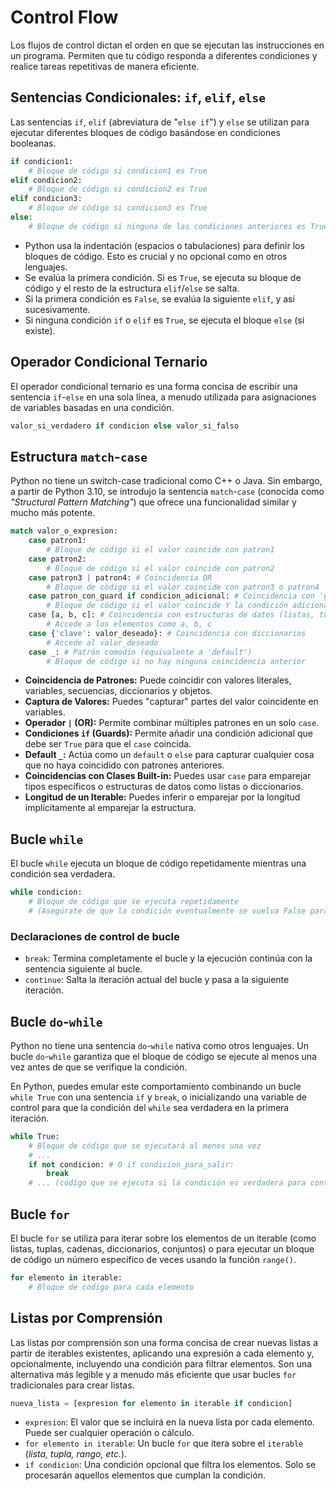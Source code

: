 # Control Flow

Los flujos de control dictan el orden en que se ejecutan las instrucciones en un programa. Permiten que tu código responda a diferentes condiciones y realice tareas repetitivas de manera eficiente.

## Sentencias Condicionales: `if`, `elif`, `else`

Las sentencias `if`, `elif` (abreviatura de "`else if`") y `else` se utilizan para ejecutar diferentes bloques de código basándose en condiciones booleanas.

```python
if condicion1:
    # Bloque de código si condicion1 es True
elif condicion2:
    # Bloque de código si condicion2 es True
elif condicion3:
    # Bloque de código si condicion3 es True
else:
    # Bloque de código si ninguna de las condiciones anteriores es True
```

- Python usa la indentación (espacios o tabulaciones) para definir los bloques de código. Esto es crucial y no opcional como en otros lenguajes.
- Se evalúa la primera condición. Si es `True`, se ejecuta su bloque de código y el resto de la estructura `elif`/`else` se salta.
- Si la primera condición es `False`, se evalúa la siguiente `elif`, y así sucesivamente.
- Si ninguna condición `if` o `elif` es `True`, se ejecuta el bloque `else` (si existe).

## Operador Condicional Ternario

El operador condicional ternario es una forma concisa de escribir una sentencia `if`-`else` en una sola línea, a menudo utilizada para asignaciones de variables basadas en una condición.

```python
valor_si_verdadero if condicion else valor_si_falso
```

## Estructura `match`-`case`

Python no tiene un switch-case tradicional como C++ o Java. Sin embargo, a partir de Python 3.10, se introdujo la sentencia `match`-`case` (conocida como _"Structural Pattern Matching"_) que ofrece una funcionalidad similar y mucho más potente.

```python
match valor_o_expresion:
    case patron1:
        # Bloque de código si el valor coincide con patron1
    case patron2:
        # Bloque de código si el valor coincide con patron2
    case patron3 | patron4: # Coincidencia OR
        # Bloque de código si el valor coincide con patron3 o patron4
    case patron_con_guard if condicion_adicional: # Coincidencia con 'guard'
        # Bloque de código si el valor coincide Y la condición adicional es True
    case [a, b, c]: # Coincidencia con estructuras de datos (listas, tuplas)
        # Accede a los elementos como a, b, c
    case {'clave': valor_deseado}: # Coincidencia con diccionarios
        # Accede al valor_deseado
    case _: # Patrón comodín (equivalente a 'default')
        # Bloque de código si no hay ninguna coincidencia anterior
```

- **Coincidencia de Patrones:** Puede coincidir con valores literales, variables, secuencias, diccionarios y objetos.
- **Captura de Valores:** Puedes "capturar" partes del valor coincidente en variables.
- **Operador `|` (OR):** Permite combinar múltiples patrones en un solo `case`.
- **Condiciones `if` (Guards):** Permite añadir una condición adicional que debe ser `True` para que el `case` coincida.
- **Default `_`:** Actúa como un `default` o `else` para capturar cualquier cosa que no haya coincidido con patrones anteriores.
- **Coincidencias con Clases Built-in:** Puedes usar `case` para emparejar tipos específicos o estructuras de datos como listas o diccionarios.
- **Longitud de un Iterable:** Puedes inferir o emparejar por la longitud implícitamente al emparejar la estructura.

## Bucle `while`

El bucle `while` ejecuta un bloque de código repetidamente mientras una condición sea verdadera.

```python
while condicion:
    # Bloque de código que se ejecuta repetidamente
    # (Asegúrate de que la condición eventualmente se vuelva False para evitar un bucle infinito)
```

### Declaraciones de control de bucle

- `break`: Termina completamente el bucle y la ejecución continúa con la sentencia siguiente al bucle.
- `continue`: Salta la iteración actual del bucle y pasa a la siguiente iteración.

## Bucle `do`-`while`

Python no tiene una sentencia `do`-`while` nativa como otros lenguajes. Un bucle `do`-`while` garantiza que el bloque de código se ejecute al menos una vez antes de que se verifique la condición.

En Python, puedes emular este comportamiento combinando un bucle `while True` con una sentencia `if` y `break`, o inicializando una variable de control para que la condición del `while` sea verdadera en la primera iteración.

```python
while True:
    # Bloque de código que se ejecutará al menos una vez
    # ...
    if not condicion: # O if condicion_para_salir:
        break
    # ... (código que se ejecuta si la condición es verdadera para continuar)
```

## Bucle `for`

El bucle `for` se utiliza para iterar sobre los elementos de un iterable (como listas, tuplas, cadenas, diccionarios, conjuntos) o para ejecutar un bloque de código un número específico de veces usando la función `range()`.

```python
for elemento in iterable:
    # Bloque de código para cada elemento
```

## Listas por Comprensión

Las listas por comprensión son una forma concisa de crear nuevas listas a partir de iterables existentes, aplicando una expresión a cada elemento y, opcionalmente, incluyendo una condición para filtrar elementos. Son una alternativa más legible y a menudo más eficiente que usar bucles `for` tradicionales para crear listas.

```python
nueva_lista = [expresion for elemento in iterable if condicion]
```

- `expresion`: El valor que se incluirá en la nueva lista por cada elemento. Puede ser cualquier operación o cálculo.
- `for elemento in iterable`: Un bucle `for` que itera sobre el `iterable` (_lista, tupla, rango, etc._).
- `if condicion`: Una condición opcional que filtra los elementos. Solo se procesarán aquellos elementos que cumplan la condición.
